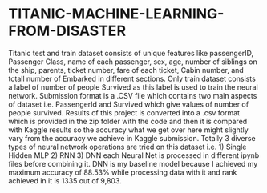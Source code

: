 # TITANIC-MACHINE-LEARNING-FROM-DISASTER
Titanic test and train dataset consists of unique features like passengerID, Passenger Class, name of each passenger, sex, age, number of siblings on the ship, parents, ticket number, fare of each ticket, Cabin number, and totall number of Embarked in different sections. Only train dataset consists a label of number of people Survived as this label is used to train the neural network.
Submission format is a .CSV file which contains two main aspects of dataset i.e. PassengerId and Survived which give values of number of people survived. Results of this project is converted into a .csv format which is provided in the zip folder with the code and then it is compared with Kaggle results so the accuracy what we get over here might slightly vary from the accuracy we achieve in Kaggle submission. Totally 3 diverse types of neural network operations are tried on this dataset i.e. 1) Single Hidden MLP 2) RNN 3) DNN each Neural Net is processed in different ipynb files before combining it. DNN is my baseline model because I achieved my maximum accuracy of 88.53% while processing data with it and rank achieved in it is 1335 out of 9,803.
